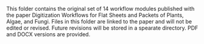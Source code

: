 This folder contains the original set of 14 workflow modules published with the paper Digitization Workflows for Flat Sheets and Packets of Plants, Algae, and Fungi. Files in this folder are linked to the paper and will not be edited or revised. Future revisions will be stored in a spearate directory. PDF and DOCX versions are provided.
